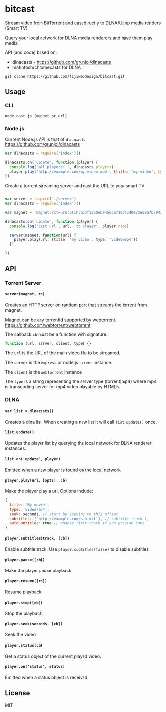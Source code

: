 # bitcast

Stream video from BitTorrent and cast directly to DLNA/Upnp media renders (Smart TV)

Query your local network for DLNA media renderers and have them play media

API (and code) based on:

 * dlnacasts - https://github.com/grunjol/dlnacasts
 * mafintosh/chromecasts for DLNA

```
git clone https://github.com/fijiwebdesign/bitcast.git
```

## Usage

### CLI

``` 
node cast.js [magnet or url]
```


### Node.js 

Current Node.js API is that of `dlnacasts` https://github.com/grunjol/dlnacasts

``` js
var dlnacasts = require('index')()

dlnacasts.on('update', function (player) {
  console.log('all players: ', dlnacasts.players)
  player.play('http://example.com/my-video.mp4', {title: 'my video', type: 'video/mp4'})
})
```

Create a torrent streaming server and cast the URL to your smart TV

``` js

var server = require('./server')
var dlnacasts = require('index')()

var magnet = 'magnet:?xt=urn:btih:ab3f1350ebe4563a710545d0e33e09a7b7943ecf&dn=awakening-new-zealand-4k.mp4&tr=wss%3A%2F%2Ftracker.btorrent.xyz&tr=wss%3A%2F%2Ftracker.fastcast.nz&tr=wss%3A%2F%2Ftracker.openwebtorrent.com&ws=https%3A%2F%2Ffastcast.nz%2Fdownloads%2Fawakening-new-zealand-4k.mp4&ws=https%3A%2F%2Fwebseed.btorrent.xyz%2Fawakening-new-zealand-4k.mp4'

dlnacasts.on('update', function (player) {
  console.log('Cast url', url, 'to player', player.name)

  server(magnet, function(url) {
    player.play(url, {title: 'my video', type: 'video/mp4'})
  })
  
})

```

## API


### Torrent Server

#### `server(magnet, cb)`

Creates an HTTP server on random port that streams the torrent from magnet. 

Magnet can be any torrentId supported by webtorrent. https://github.com/webtorrent/webtorrent

The callback `cb` must be a function with signature: 

``` js
function (url, server, client, type) {}
```

The `url` is the URL of the main video file to be streamed. 

The `server` is the `express` or node.js `server` instance. 

The `client` is the `webtorrent` instance

The `type` is a string representing the server type (torrent|mp4) where mp4 is transcoding server for mp4 video playable by HTML5. 


### DLNA

#### `var list = dlnacasts()`

Creates a dlna list.
When creating a new list it will call `list.update()` once.

#### `list.update()`

Updates the player list by querying the local network for DLNA renderer instances.

#### `list.on('update', player)`

Emitted when a new player is found on the local network

#### `player.play(url, [opts], cb)`

Make the player play a url. Options include:

``` js
{
  title: 'My movie',
  type: 'video/mp4',
  seek: seconds, // start by seeking to this offset
  subtitles: ['http://example.com/sub.vtt'], // subtitle track 1,
  autoSubtitles: true // enable first track if you provide subs
}
```

#### `player.subtitles(track, [cb])`

Enable subtitle track. Use `player.subtitles(false)` to disable subtitles

#### `player.pause([cb])`

Make the player pause playback

#### `player.resume([cb])`

Resume playback

#### `player.stop([cb])`

Stop the playback

#### `player.seek(seconds, [cb])`

Seek the video

#### `player.status(cb)`

Get a status object of the current played video.

#### `player.on('status', status)`

Emitted when a status object is received.

## License

MIT
